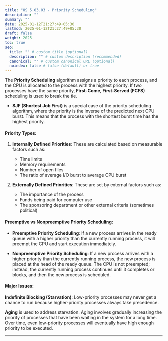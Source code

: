 ```yaml
---
title: "OS 5.03.03 - Priority Scheduling"
description: ""
summary: ""
date: 2025-01-12T21:27:49+05:30
lastmod: 2025-01-12T21:27:49+05:30
draft: false
weight: 2025
toc: true
seo:
  title: "" # custom title (optional)
  description: "" # custom description (recommended)
  canonical: "" # custom canonical URL (optional)
  noindex: false # false (default) or true
---
```




The **Priority Scheduling** algorithm assigns a priority to each process, and the CPU is allocated to the process with the highest priority. If two processes have the same priority, **First-Come, First-Served (FCFS)** scheduling is used to break the tie. 

- **SJF (Shortest Job First)** is a special case of the priority scheduling algorithm, where the priority is the inverse of the predicted next CPU burst. This means that the process with the shortest burst time has the highest priority.

#### Priority Types:
1. **Internally Defined Priorities**: These are calculated based on measurable factors such as:
   - Time limits
   - Memory requirements
   - Number of open files
   - The ratio of average I/O burst to average CPU burst

2. **Externally Defined Priorities**: These are set by external factors such as:
   - The importance of the process
   - Funds being paid for computer use
   - The sponsoring department or other external criteria (sometimes political)

#### Preemptive vs Nonpreemptive Priority Scheduling:

- **Preemptive Priority Scheduling**: If a new process arrives in the ready queue with a higher priority than the currently running process, it will preempt the CPU and start execution immediately.
  
- **Nonpreemptive Priority Scheduling**: If a new process arrives with a higher priority than the currently running process, the new process is placed at the head of the ready queue. The CPU is not preempted; instead, the currently running process continues until it completes or blocks, and then the new process is scheduled.

#### Major Issues:

**Indefinite Blocking (Starvation)**: Low-priority processes may never get a chance to run because higher-priority processes always take precedence.
   
**Aging** is used to address starvation. Aging involves gradually increasing the priority of processes that have been waiting in the system for a long time. Over time, even low-priority processes will eventually have high enough priority to be executed.

____
